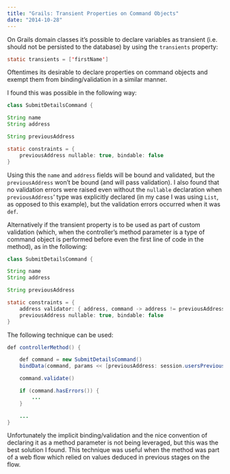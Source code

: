 ```yaml
---
title: "Grails: Transient Properties on Command Objects"
date: "2014-10-28"
---
```


On Grails domain classes it’s possible to declare variables as transient (i.e. should not be persisted to the database) by using the `transients` property:

<!-- end -->

```java
static transients = ['firstName']
```

Oftentimes its desirable to declare properties on command objects and exempt them from binding/validation in a similar manner.

I found this was possible in the following way:

```java
class SubmitDetailsCommand {

String name
String address

String previousAddress

static constraints = {
    previousAddress nullable: true, bindable: false
}
```

Using this the `name` and `address` fields will be bound and validated, but the `previousAddress` won’t be bound (and will pass validation). I also found that no validation errors were raised even without the `nullable` declaration when `previousAddress`‘ type was explicitly declared (in my case I was using `List`, as opposed to this example), but the validation errors occurred when it was `def`.

Alternatively if the transient property is to be used as part of custom validation (which, when the controller’s method parameter is a type of command object is performed before even the first line of code in the method), as in the following:

```java
class SubmitDetailsCommand {

String name
String address

String previousAddress

static constraints = {
    address validator: { address, command -> address != previousAddress }
    previousAddress nullable: true, bindable: false
}
```

The following technique can be used:

```java
def controllerMethod() {

    def command = new SubmitDetailsCommand()
    bindData(command, params << [previousAddress: session.usersPreviousAddress], [include: ['name', 'address', 'previousAddress']])

    command.validate()

    if (command.hasErrors()) {
        ...
    }

    ...
}
```

Unfortunately the implicit binding/validation and the nice convention of declaring it as a method parameter is not being leveraged, but this was the best solution I found. This technique was useful when the method was part of a web flow which relied on values deduced in previous stages on the flow.

